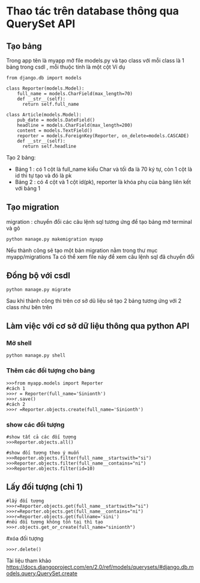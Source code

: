 # Thao tác trên database thông qua QuerySet API
## Tạo bảng
Trong app tên là myapp mở file models.py và tạo class với mỗi class là 1 bảng trong csdl , mỗi thuộc tính là một cột
Ví dụ 
```
from django.db import models

class Reporter(models.Model):
    full_name = models.CharField(max_length=70)
    def __str__(self):
      return self.full_name

class Article(models.Model):
    pub_date = models.DateField()
    headline = models.CharField(max_length=200)
    content = models.TextField()
    reporter = models.ForeignKey(Reporter, on_delete=models.CASCADE)
    def __str__(self):
      return self.headline

```
Tạo 2 bảng:
* Bảng 1 : có 1 cột là full_name kiểu Char và tối đa là 70 ký tự, còn 1 cột là id thì tự tạo và đó là pk
* Bảng 2 : có 4 cột và 1 cột id(pk), reporter là khóa phụ của bảng liên kết với bảng 1 
## Tạo migration
migration : chuyển đổi các câu lệnh sql tương ứng để tạo bảng
mở terminal và gõ
```
python manage.py makemigration myapp
```
Nếu thành công sẽ tạo một bản migration nằm trong thư mục myapp/migrations
Ta có thể xem file này để xem câu lệnh sql đã chuyển đổi
## Đồng bộ với csdl
```
python manage.py migrate
```
Sau khi thành công thì trên cơ sở dũ liệu sẽ tạo 2 bảng tương ứng với 2 class như bên trên
## Làm việc với cơ sở dữ liệu thông qua python API
### Mở shell
```
python manage.py shell
```
### Thêm các đối tượng cho bảng
```
>>>from myapp.models import Reporter
#cách 1
>>>r = Reporter(full_name='Sinionth')
>>>r.save()
#cách 2
>>>r =Reporter.objects.create(full_name='Sinionth')
```
### show các đối tượng
```
#show tất cả các đối tượng
>>>Reporter.objects.all()

#show đối tượng theo ý muốn
>>>Reporter.objects.filter(full_name__startswith="si")
>>>Reporter.objects.filter(full_name__contains="ni")
>>>Reporter.objects.filter(id=10)
```
## Lấy đối tượng (chỉ 1)
```
#lấy đối tượng
>>>r=Reporter.objects.get(full_name__startswith="si")
>>>r=Reporter.objects.get(full_name__contains="ni")
>>>r=Reporter.objects.get(fullname='sini')
#nếu đối tượng không tồn tại thì tạo
>>>r.objects.get_or_create(full_name="sinionth")
```
#xóa đối tượng 
```
>>>r.delete()
```
Tài liệu tham khảo
https://docs.djangoproject.com/en/2.0/ref/models/querysets/#django.db.models.query.QuerySet.create
